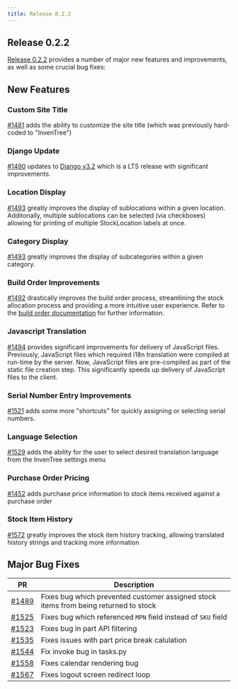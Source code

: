 ```yaml
---
title: Release 0.2.2
---
```


## Release 0.2.2

[Release 0.2.2](https://github.com/inventree/InvenTree/releases/tag/0.2.2) provides a number of major new features and improvements, as well as some crucial bug fixes:

## New Features

### Custom Site Title

[#1481](https://github.com/inventree/InvenTree/pull/1481) adds the ability to customize the site title (which was previously hard-coded to "InvenTree")

### Django Update

[#1490](https://github.com/inventree/InvenTree/pull/1490) updates to [Django v3.2](https://docs.djangoproject.com/en/3.2/releases/3.2/) which is a LTS release with significant improvements.

### Location Display

[#1493](https://github.com/inventree/InvenTree/pull/1493) greatly improves the display of sublocations within a given location. Additonally, multiple sublocations can be selected (via checkboxes) allowing for printing of multiple StockLocation labels at once.

### Category Display

[#1493](https://github.com/inventree/InvenTree/pull/1493) greatly improves the display of subcategories within a given category.

### Build Order Improvements

[#1492](https://github.com/inventree/InvenTree/pull/1492) drastically improves the build order process, streamlining the stock allocation process and providing a more intuitive user experience. Refer to the [build order documentation](../../build/build) for further information.

### Javascript Translation

[#1494](https://github.com/inventree/InvenTree/pull/1494) provides significant improvements for delivery of JavaScript files. Previously, JavaScript files which required i18n translation were compiled at run-time by the server. Now, JavaScript files are pre-compiled as part of the static file creation step. This significantly speeds up delivery of JavaScript files to the client.

### Serial Number Entry Improvements

[#1521](https://github.com/inventree/InvenTree/pull/1521) adds some more "shortcuts" for quickly assigning or selecting serial numbers.

### Language Selection

[#1529](https://github.com/inventree/InvenTree/pull/1529) adds the ability for the user to select desired translation language from the InvenTree settings menu

### Purchase Order Pricing

[#1452](https://github.com/inventree/InvenTree/pull/1542) adds purchase price information to stock items received against a purchase order

### Stock Item History

[#1572](https://github.com/inventree/InvenTree/pull/1572) greatly improves the stock item history tracking, allowing translated history strings and tracking more information

## Major Bug Fixes

| PR | Description |
| --- | --- |
| [#1489](https://github.com/inventree/InvenTree/pull/1489) | Fixes bug which prevented customer assigned stock items from being returned to stock |
| [#1525](https://github.com/inventree/InvenTree/pull/1525) | Fixes bug which referenced `MPN` field instead of `SKU` field
| [#1523](https://github.com/inventree/InvenTree/pull/1523) | Fixes bug in part API filtering |
| [#1535](https://github.com/inventree/InvenTree/pull/1535) | Fixes issues with part price break calulation |
| [#1544](https://github.com/inventree/InvenTree/pull/1544) | Fix invoke bug in tasks.py |
| [#1558](https://github.com/inventree/InvenTree/pull/1558) | Fixes calendar rendering bug |
| [#1567](https://github.com/inventree/InvenTree/pull/1567) | Fixes logout screen redirect loop |
